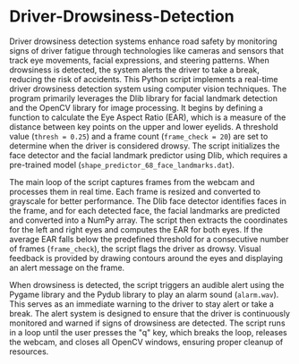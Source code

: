 # Driver-Drowsiness-Detection
Driver drowsiness detection systems enhance road safety by monitoring signs of driver fatigue through technologies like cameras and sensors that track eye movements, facial expressions, and steering patterns. When drowsiness is detected, the system alerts the driver to take a break, reducing the risk of accidents. 
This Python script implements a real-time driver drowsiness detection system using computer vision techniques. The program primarily leverages the Dlib library for facial landmark detection and the OpenCV library for image processing. It begins by defining a function to calculate the Eye Aspect Ratio (EAR), which is a measure of the distance between key points on the upper and lower eyelids. A threshold value (`thresh = 0.25`) and a frame count (`frame_check = 20`) are set to determine when the driver is considered drowsy. The script initializes the face detector and the facial landmark predictor using Dlib, which requires a pre-trained model (`shape_predictor_68_face_landmarks.dat`).

The main loop of the script captures frames from the webcam and processes them in real time. Each frame is resized and converted to grayscale for better performance. The Dlib face detector identifies faces in the frame, and for each detected face, the facial landmarks are predicted and converted into a NumPy array. The script then extracts the coordinates for the left and right eyes and computes the EAR for both eyes. If the average EAR falls below the predefined threshold for a consecutive number of frames (`frame_check`), the script flags the driver as drowsy. Visual feedback is provided by drawing contours around the eyes and displaying an alert message on the frame.

When drowsiness is detected, the script triggers an audible alert using the Pygame library and the Pydub library to play an alarm sound (`alarm.wav`). This serves as an immediate warning to the driver to stay alert or take a break. The alert system is designed to ensure that the driver is continuously monitored and warned if signs of drowsiness are detected. The script runs in a loop until the user presses the "q" key, which breaks the loop, releases the webcam, and closes all OpenCV windows, ensuring proper cleanup of resources.
